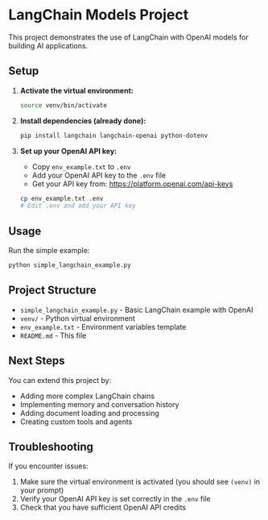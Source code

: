 # LangChain Models Project

This project demonstrates the use of LangChain with OpenAI models for building AI applications.

## Setup

1. **Activate the virtual environment:**
   ```bash
   source venv/bin/activate
   ```

2. **Install dependencies (already done):**
   ```bash
   pip install langchain langchain-openai python-dotenv
   ```

3. **Set up your OpenAI API key:**
   - Copy `env_example.txt` to `.env`
   - Add your OpenAI API key to the `.env` file
   - Get your API key from: https://platform.openai.com/api-keys

   ```bash
   cp env_example.txt .env
   # Edit .env and add your API key
   ```

## Usage

Run the simple example:
```bash
python simple_langchain_example.py
```

## Project Structure

- `simple_langchain_example.py` - Basic LangChain example with OpenAI
- `venv/` - Python virtual environment
- `env_example.txt` - Environment variables template
- `README.md` - This file

## Next Steps

You can extend this project by:
- Adding more complex LangChain chains
- Implementing memory and conversation history
- Adding document loading and processing
- Creating custom tools and agents

## Troubleshooting

If you encounter issues:
1. Make sure the virtual environment is activated (you should see `(venv)` in your prompt)
2. Verify your OpenAI API key is set correctly in the `.env` file
3. Check that you have sufficient OpenAI API credits 